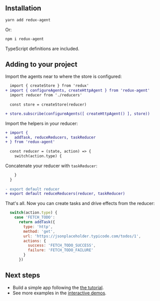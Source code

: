 ## Installation

```sh
yarn add redux-agent
```

Or:

```sh
npm i redux-agent
```

TypeScript definitions are included.

## Adding to your project

Import the agents near to where the store is configured:

```diff
  import { createStore } from 'redux'
+ import { configureAgents, createHttpAgent } from 'redux-agent'
  import reducer from './reducers'
  
  const store = createStore(reducer)

+ store.subscribe(configureAgents([ createHttpAgent() ], store))
```

Import the helpers in your reducer:

```diff
+ import {
+   addTask, reduceReducers, taskReducer
+ } from 'redux-agent'
  
  const reducer = (state, action) => {
    switch(action.type) {
```

Concatenate your reducer with `taskReducer`:

```diff
    }
  }
  
- export default reducer
+ export default reduceReducers(reducer, taskReducer)
```

That's all. Now you can create tasks and drive effects from the reducer:

```js
  switch(action.type) {
    case 'FETCH_TODO':
      return addTask({ 
        type: 'http', 
        method: 'get', 
        url: 'https://jsonplaceholder.typicode.com/todos/1',
        actions: { 
          success: 'FETCH_TODO_SUCCESS',
          failure: 'FETCH_TODO_FAILURE'
        }
      })
```

## Next steps

- Build a simple app following the [the tutorial](tutorial.md).
- See more examples in the [interactive demos](/examples).
